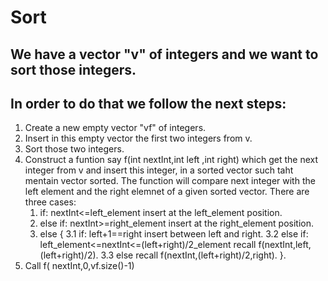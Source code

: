 # Sort #

## We have a vector "v" of integers and we want to sort those integers.
## In order to do that we follow the next steps:
 1) Create a new empty vector "vf" of integers.
 2) Insert in this empty vector the first two integers from v.
 3) Sort those two integers.
 4) Construct a funtion say f(int nextInt,int left ,int right) which get the next integer from v and insert this integer, in a sorted vector
    such taht mentain vector sorted.
	The function will compare next integer with the left element and the right elemnet of a given sorted vector. There are three cases:
	1. if: nextInt<=left_element insert at the left_element position.
	2. else if: nextInt>=right_element insert at the right_element position.
	3. else 
	{ 3.1 if: left+1==right insert between left and right.
	  3.2 else if: left_element<=nextInt<=(left+right)/2_element recall f(nextInt,left,(left+right)/2).
	  3.3 else recall f(nextInt,(left+right)/2,right).
	}.
 5) Call f( nextInt,0,vf.size()-1)
 
	
	
	
